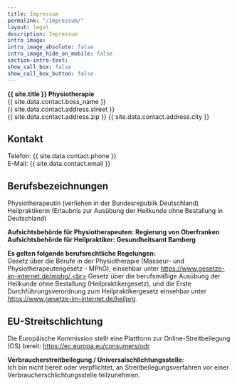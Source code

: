 ```yaml
---
title: Impressum
permalink: "/impressum/"
layout: legal
description: Impressum
intro_image:
intro_image_absolute: false
intro_image_hide_on_mobile: false
section-intro-text:
show_call_box: false
show_call_box_button: false
---
```


<strong>{{ site.title }} Physiotherapie</strong><br>
{{ site.data.contact.boss_name }}<br>
{{ site.data.contact.address.street }}<br>
{{ site.data.contact.address.zip }} {{ site.data.contact.address.city }}

## Kontakt
Telefon: {{ site.data.contact.phone }}<br>
E-Mail: {{ site.data.contact.email }}

## Berufsbezeichnungen
Physiotherapeutin (verliehen in der Bundesrepublik Deutschland)<br>
Heilpraktikerin (Erlaubnis zur Ausübung der Heilkunde ohne Bestallung in Deutschland)

<strong>Aufsichtsbehörde für Physiotherapeuten: Regierung von Oberfranken</strong><br>
<strong>Aufsichtsbehörde für Heilpraktiker: Gesundheitsamt Bamberg</strong>

<strong>Es gelten folgende berufsrechtliche Regelungen:</strong><br>
Gesetz über die Berufe in der Physiotherapie (Masseur- und Physiotherapeutengesetz - MPhG), einsehbar unter https://www.gesetze-im-internet.de/mphg/.<br>
Gesetz über die berufsmäßige Ausübung der Heilkunde ohne Bestallung (Heilpraktikergesetz), und die Erste Durchführungsverordnung zum Heilpraktikergesetz einsehbar unter https://www.gesetze-im-internet.de/heilprg.

## EU-Streitschlichtung
Die Europäische Kommission stellt eine Plattform zur Online-Streitbeilegung (OS) bereit: https://ec.europa.eu/consumers/odr

<strong>Verbraucherstreitbeilegung / Universalschlichtungsstelle:</strong><br>
Ich bin nicht bereit oder verpflichtet, an Streitbeilegungsverfahren vor einer Verbraucherschlichtungsstelle teilzunehmen.
